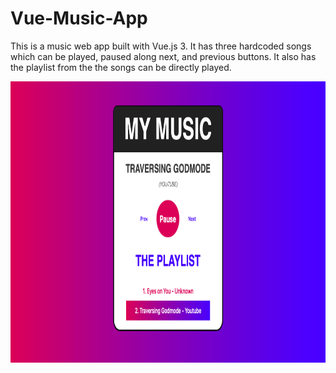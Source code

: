 # Vue-Music-App
This is a music web app built with Vue.js 3. It has three hardcoded songs which can be played, paused along next, and previous buttons. It also has the playlist from the the songs can be directly played.
<p align="center"><img src="https://github.com/SpecTEviL/Vue-Music-App/blob/main/Pause.png" alt="Report 1" height="450" /></p>
